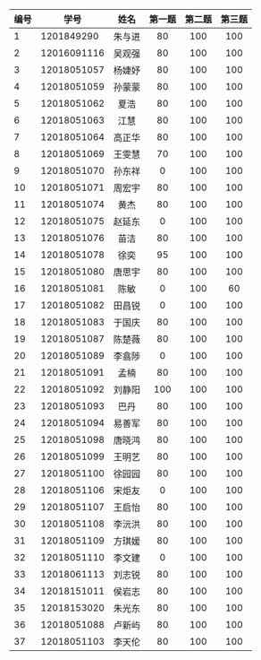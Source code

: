 | 编号 | 学号	        |  姓名	    | 第一题	|第二题 |第三题      |
| --- | --------      | :-----:    | :----:    |:----: |:----: |
| 1 | 1201849290	| 朱与进	| 80	    | 100	|100         |
| 2 | 12016091116	| 吴观强	| 80	    | 100	|100         |
| 3 | 12018051057	| 杨婕妤	| 80	    | 100	|100         |
| 4 | 12018051059	| 孙蒙蒙	| 80	    | 100	|100         |
| 5 | 12018051062	| 夏浩	    | 80	    | 100	|100         |
| 6 | 12018051063	| 江慧	    | 80	    | 100	|100         |
| 7 | 12018051064	| 高正华	| 80	    | 100	|100         |
| 8 | 12018051069	| 王雯慧	| 70	    | 100	|100         |
| 9 | 12018051070	| 孙东祥	| 0	    | 100	|100             |
| 10 | 12018051071	| 周宏宇	| 80	    | 100	|100         |
| 11 | 12018051074	| 黄杰	    | 80	    | 100	|100         |
| 12 | 12018051075	| 赵延东	| 0	    | 100	|100             |
| 13 | 12018051076	| 苗洁	    | 80	    | 100	|100         |
| 14 | 12018051078	| 徐奕	    | 95	    | 100	|100         |
| 15 | 12018051080	| 唐思宇	| 80	    | 100	|100         |
| 16 | 12018051081	| 陈敏	    | 0 	    | 100	|60          |
| 17 | 12018051082	| 田昌锐	| 0	    | 100	|100             |
| 18 | 12018051083	|  于国庆	| 80	    | 100	|100         |
| 19 | 12018051087	| 陈楚薇	| 80	    | 100	|100         |
| 20 | 12018051089	| 李翕陟	| 0	    | 100	|100             |
| 21 | 12018051091	| 孟楠	    | 80	    | 100	|100         |
| 22 | 12018051092	| 刘静阳	| 100	    | 100	|100         |
| 23 | 12018051093	| 巴丹	    | 80	    | 100	|100         |
| 24 | 12018051094	| 易善军	| 80	    | 100	|100         |
| 25 | 12018051098	| 唐晓鸿	| 80	    | 100	|100         |
| 26 | 12018051099	| 王明艺	| 80	    | 100	|100         |
| 27 | 12018051100	| 徐园园	| 80	    | 100	|100         |
| 28 | 12018051106	| 宋炬友	| 0	    | 100	|100             |
| 29 | 12018051107	| 王启怡	| 80	    | 100	|100         |
| 30 | 12018051108	| 李沅洪	| 80	    | 100	|100         |
| 31 | 12018051109	| 方琪媛	| 80	    | 100	|100         |
| 32 | 12018051110	| 李文建	| 0	    | 100	|100             |
| 33 | 12018061113	| 刘志锐	| 80	    | 100	|100         |
| 34 | 12018151011	| 侯岩志	| 80	    | 100	|100         |
| 35 | 12018153020	| 朱光东	| 80	    | 100	|100         |
| 36 | 12018051088	| 卢新屿	| 80	    | 100	|100         |
| 37 | 12018051103	| 李天伦	| 80	    | 100	|100         |